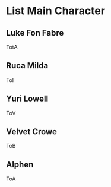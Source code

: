 # List Main Character
## Luke Fon Fabre
TotA
## Ruca Milda
ToI
## Yuri Lowell
ToV
## Velvet Crowe
ToB
## Alphen
ToA